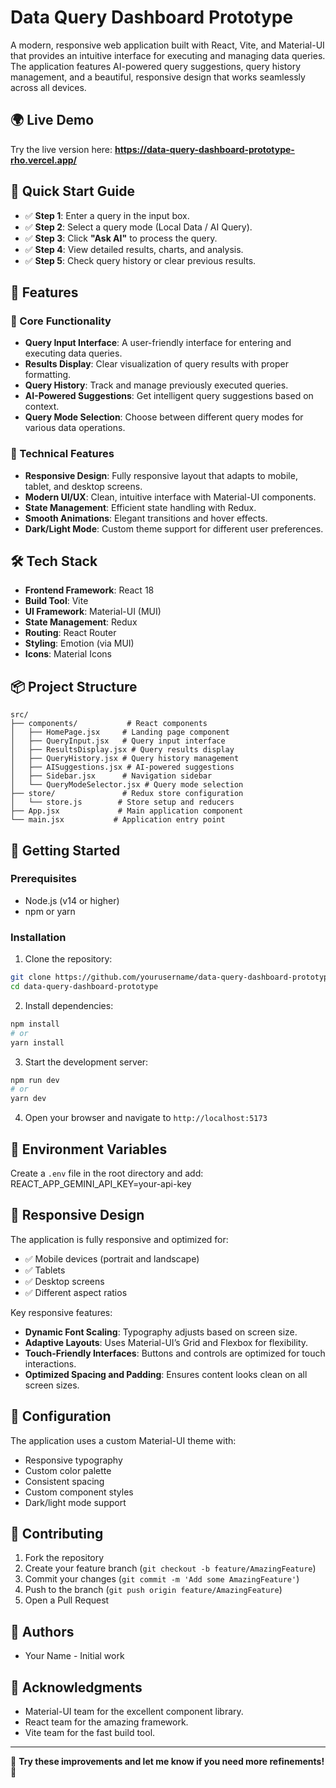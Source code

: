 # Data Query Dashboard Prototype

A modern, responsive web application built with React, Vite, and Material-UI that provides an intuitive interface for executing and managing data queries. The application features AI-powered query suggestions, query history management, and a beautiful, responsive design that works seamlessly across all devices.

## 🌍 Live Demo
Try the live version here: **https://data-query-dashboard-prototype-rho.vercel.app/**

## 🚀 Quick Start Guide
- ✅ **Step 1**: Enter a query in the input box.
- ✅ **Step 2**: Select a query mode (Local Data / AI Query).
- ✅ **Step 3**: Click **"Ask AI"** to process the query.
- ✅ **Step 4**: View detailed results, charts, and analysis.
- ✅ **Step 5**: Check query history or clear previous results.


## 🌟 Features

### 🔹 Core Functionality
- **Query Input Interface**: A user-friendly interface for entering and executing data queries.
- **Results Display**: Clear visualization of query results with proper formatting.
- **Query History**: Track and manage previously executed queries.
- **AI-Powered Suggestions**: Get intelligent query suggestions based on context.
- **Query Mode Selection**: Choose between different query modes for various data operations.

### 🔹 Technical Features
- **Responsive Design**: Fully responsive layout that adapts to mobile, tablet, and desktop screens.
- **Modern UI/UX**: Clean, intuitive interface with Material-UI components.
- **State Management**: Efficient state handling with Redux.
- **Smooth Animations**: Elegant transitions and hover effects.
- **Dark/Light Mode**: Custom theme support for different user preferences.

## 🛠️ Tech Stack

- **Frontend Framework**: React 18
- **Build Tool**: Vite
- **UI Framework**: Material-UI (MUI)
- **State Management**: Redux
- **Routing**: React Router
- **Styling**: Emotion (via MUI)
- **Icons**: Material Icons

## 📦 Project Structure
```
src/
├── components/           # React components
│   ├── HomePage.jsx     # Landing page component
│   ├── QueryInput.jsx   # Query input interface
│   ├── ResultsDisplay.jsx # Query results display
│   ├── QueryHistory.jsx # Query history management
│   ├── AISuggestions.jsx # AI-powered suggestions
│   ├── Sidebar.jsx      # Navigation sidebar
│   └── QueryModeSelector.jsx # Query mode selection
├── store/               # Redux store configuration
│   └── store.js        # Store setup and reducers
├── App.jsx             # Main application component
└── main.jsx           # Application entry point
```

## 🚀 Getting Started

### Prerequisites
- Node.js (v14 or higher)
- npm or yarn

### Installation

1. Clone the repository:
```bash
git clone https://github.com/yourusername/data-query-dashboard-prototype.git
cd data-query-dashboard-prototype
```

2. Install dependencies:
```bash
npm install
# or
yarn install
```

3. Start the development server:
```bash
npm run dev
# or
yarn dev
```

4. Open your browser and navigate to `http://localhost:5173`

## 🔧 Environment Variables
Create a `.env` file in the root directory and add:
REACT_APP_GEMINI_API_KEY=your-api-key

## 📱 Responsive Design

The application is fully responsive and optimized for:
- ✅ Mobile devices (portrait and landscape)
- ✅ Tablets
- ✅ Desktop screens
- ✅ Different aspect ratios

Key responsive features:
- **Dynamic Font Scaling**: Typography adjusts based on screen size.
- **Adaptive Layouts**: Uses Material-UI’s Grid and Flexbox for flexibility.
- **Touch-Friendly Interfaces**: Buttons and controls are optimized for touch interactions.
- **Optimized Spacing and Padding**: Ensures content looks clean on all screen sizes.

## 🔧 Configuration

The application uses a custom Material-UI theme with:
- Responsive typography
- Custom color palette
- Consistent spacing
- Custom component styles
- Dark/light mode support

## 🤝 Contributing

1. Fork the repository
2. Create your feature branch (`git checkout -b feature/AmazingFeature`)
3. Commit your changes (`git commit -m 'Add some AmazingFeature'`)
4. Push to the branch (`git push origin feature/AmazingFeature`)
5. Open a Pull Request



## 👥 Authors
- Your Name - Initial work

## 🙏 Acknowledgments
- Material-UI team for the excellent component library.
- React team for the amazing framework.
- Vite team for the fast build tool.

---
📌 **Try these improvements and let me know if you need more refinements!** 🚀

